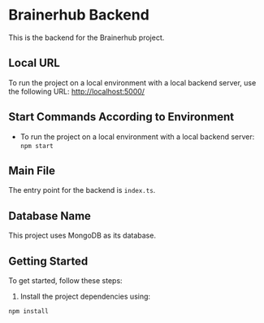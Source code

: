 # Brainerhub Backend

This is the backend for the Brainerhub project.

## Local URL

To run the project on a local environment with a local backend server, use the following URL: [http://localhost:5000/](http://localhost:5000/)

## Start Commands According to Environment

- To run the project on a local environment with a local backend server: `npm start`

## Main File

The entry point for the backend is `index.ts`.

## Database Name

This project uses MongoDB as its database.

## Getting Started

To get started, follow these steps:

1. Install the project dependencies using:

```shell
npm install
```
